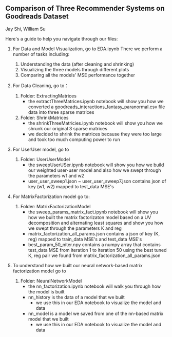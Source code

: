 Comparison of Three Recommender Systems on Goodreads Dataset
-------------------------------------------------------------
Jay Shi, William Su

Here's a guide to help you navigate through our files:

1. For Data and Model Visualization, go to EDA.ipynb There we perform a number of tasks including:
    1. Understanding the data (after cleaning and shrinking)
    2. Visualizing the three models through different plots
    3. Comparing all the models' MSE performance together

2. For Data Cleaning, go to：
    1. Folder: ExtractingMatrices
        - the extractThreeMatrices.ipynb notebook will show you how we
          converted a goodreads_interactions_fantasy_paranormal.csv file data
          into three sparse matrices
    2. Folder: ShrinkMatrices
        - the shrinkThreeMatricies.ipynb notebook will show you how
          we shrunk our original 3 sparse matrices
        - we decided to shrink the matrices because they were too large
          and took too much computing power to run

3. For UserUser model, go to
    1. Folder: UserUserModel
        - the sweepUserUSer.ipynb notebook will show you how we build our weighted
          user-user model and also how we swept through the parameters w1 and w2
        - user_user_sweep1.json ~ user_user_sweep7.json contains json of key (w1, w2)
          mapped to test_data MSE's

4. For MatrixFactorization model go to:
    1. Folder: MatrixFactorizationModel
        - the sweep_params_matrix_fact.ipynb notebook will show you how we built the
          matrix factorizaton model based on a UV decomposition and alternating least squares
          and show you how we swept through the parameters K and reg
        - matrix_factorization_all_params.json contains a json of key (K, reg) mapped to
          train_data MSE's and test_data MSE's
        - best_param_50_niter.npy contains a numpy array that contains test_data MSE from iteration 1
          to iteration 50 using the best tuned K, reg pair we found from matrix_factorization_all_params.json

5.  To understand how we built our neural network-based matrix factorization model go to
    1. Folder: NeuralNetworkModel
        - the nn_factorization.ipynb notebook will walk you through how the model is built
        - nn_history is the data of a model that we built
            - we use this in our EDA notebook to visualize the model and data
        - nn_model is a model we saved from one of the nn-based matrix model that we built
             - we use this in our EDA notebook to visualize the model and data

